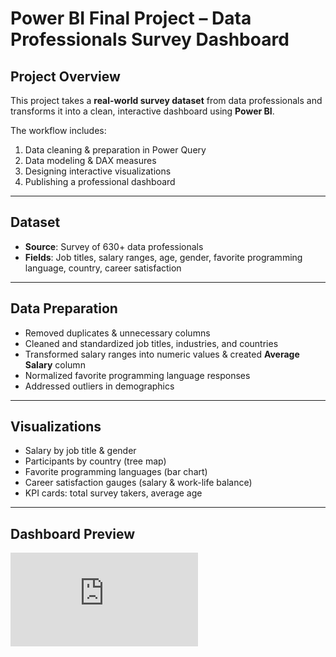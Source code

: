 # Power BI Final Project – Data Professionals Survey Dashboard  

## Project Overview  
This project takes a **real-world survey dataset** from data professionals and transforms it into a clean, interactive dashboard using **Power BI**.  

The workflow includes:  
1. Data cleaning & preparation in Power Query  
2. Data modeling & DAX measures  
3. Designing interactive visualizations  
4. Publishing a professional dashboard  

---

## Dataset  
- **Source**: Survey of 630+ data professionals  
- **Fields**: Job titles, salary ranges, age, gender, favorite programming language, country, career satisfaction  

---

## Data Preparation  
- Removed duplicates & unnecessary columns  
- Cleaned and standardized job titles, industries, and countries  
- Transformed salary ranges into numeric values & created **Average Salary** column  
- Normalized favorite programming language responses  
- Addressed outliers in demographics  

---

##  Visualizations  
- Salary by job title & gender  
- Participants by country (tree map)  
- Favorite programming languages (bar chart)  
- Career satisfaction gauges (salary & work-life balance)  
- KPI cards: total survey takers, average age

---

## Dashboard Preview
![Dashboard Screenshot](https://github.com/irishdaniellesantos/powerbi-career-insights-dashboard/blob/main/Dashboard.pdf)


